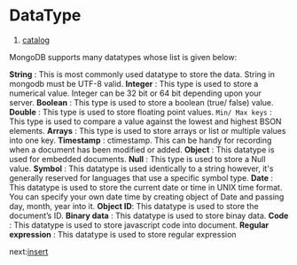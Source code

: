 DataType
========

1. [catalog](/readme.md "目录")

MongoDB supports many datatypes whose list is given below:
    
**String** : This is most commonly used datatype to store the data. String in mongodb must be UTF-8 valid.
**Integer** : This type is used to store a numerical value. Integer can be 32 bit or 64 bit depending upon your server.
**Boolean** : This type is used to store a boolean (true/ false) value.
**Double** : This type is used to store floating point values.
`Min/ Max keys` : This type is used to compare a value against the lowest and highest BSON elements.
**Arrays** : This type is used to store arrays or list or multiple values into one key.
**Timestamp** : ctimestamp. This can be handy for recording when a document has been modified or added.
**Object** : This datatype is used for embedded documents.
**Null** : This type is used to store a Null value.
**Symbol** : This datatype is used identically to a string however, it's generally reserved for languages that use a specific symbol type.
**Date** : This datatype is used to store the current date or time in UNIX time format. You can specify your own date time by creating object of Date and passing day, month, year into it.
**Object ID**: This datatype is used to store the document’s ID.
**Binary data** : This datatype is used to store binay data.
**Code** : This datatype is used to store javascript code into document.
**Regular expression** : This datatype is used to store regular expression

next:[insert](/doc/insert.md "insert")  
